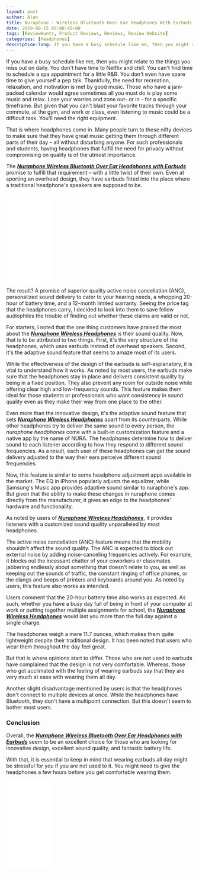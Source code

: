 ```yaml
---
layout: post
author: Alan
title: Nuraphone - Wireless Bluetooth Over Ear Headphones With Earbuds - Review
date: 2019-08-15 05:00:45+00
tags: [ReviewHuntr, Product Reviews, Reviews, Review Website]
categories: [Headphones]
description-long: If you have a busy schedule like me, then you might relate to the things you miss out on daily. You don't have time to Netflix and chill. You can't find time to schedule a spa appointment for a little R&amp;R. You don't even have spare time to give yourself a pep talk. Thankfully, the need for recreation, relaxation, and motivation is met by good music. Those who have a jam-packed calendar would agree sometimes all you must do is play some music and relax. Lose your worries and zone out- or in - for a specific timeframe. But given that you can't blast your favorite tracks through your commute, at the gym, and work or class, even listening to music could be a difficult task. You'll need the right equipment.
---
```


If you have a busy schedule like me, then you might relate to the things you miss out on daily. You don't have time to Netflix and chill. You can't find time to schedule a spa appointment for a little R&R. You don't even have spare time to give yourself a pep talk. Thankfully, the need for recreation, relaxation, and motivation is met by good music. Those who have a jam-packed calendar would agree sometimes all you must do is play some music and relax. Lose your worries and zone out- or in - for a specific timeframe. But given that you can't blast your favorite tracks through your commute, at the gym, and work or class, even listening to music could be a difficult task. You'll need the right equipment.

That is where headphones come in. Many people turn to these nifty devices to make sure that they have great music getting them through different parts of their day – all without disturbing anyone. For such professionals and students, having headphones that fulfill the need for privacy without compromising on quality is of the utmost importance.

The [***Nuraphone Wireless Bluetooth Over Ear Headphones with Earbuds***](https://www.amazon.com/nuraphone-Bluetooth-Headphones-Personalized-Cancellation/dp/B076X4KH11/ref=as_li_ss_tl?keywords=high+end+headphones&qid=1565733161&s=gateway&sr=8-7&linkCode=ll1&tag=mrpowerscript-20&linkId=7aef8cbdeb3b4e885180ce5ce611884a&language=en_US) promise to fulfill that requirement – with a little twist of their own. Even at sporting an overhead design, they have earbuds fitted into the place where a traditional headphone's speakers are supposed to be.

<iframe style="width:120px;height:240px;" marginwidth="0" marginheight="0" scrolling="no" frameborder="0" src="//ws-na.amazon-adsystem.com/widgets/q?ServiceVersion=20070822&OneJS=1&Operation=GetAdHtml&MarketPlace=US&source=ss&ref=as_ss_li_til&ad_type=product_link&tracking_id=mrpowerscript-20&language=en_US&marketplace=amazon&region=US&placement=B076X4KH11&asins=B076X4KH11&linkId=c6d828b550b58eb27003278a87b7afb7&show_border=true&link_opens_in_new_window=true"></iframe>

The result? A promise of superior quality active noise cancellation (ANC), personalized sound delivery to cater to your hearing needs, a whopping 20-hour of battery time, and a 12-month limited warranty. Seeing the price tag that the headphones carry, I decided to look into them to save fellow audiophiles the trouble of finding out whether these claims are valid or not.

For starters, I noted that the one thing customers have praised the most about the [***Nuraphone Wireless Headphones***](https://www.amazon.com/nuraphone-Bluetooth-Headphones-Personalized-Cancellation/dp/B076X4KH11/ref=as_li_ss_tl?keywords=high+end+headphones&qid=1565733161&s=gateway&sr=8-7&linkCode=ll1&tag=mrpowerscript-20&linkId=7aef8cbdeb3b4e885180ce5ce611884a&language=en_US) is their sound quality. Now, that is to be attributed to two things. First, it's the very structure of the headphones, which uses earbuds instead of overhead speakers. Second, it's the adaptive sound feature that seems to amaze most of its users.

While the effectiveness of the design of the earbuds is self-explanatory, it is vital to understand how it works. As noted by most users, the earbuds make sure that the headphones stay in place and delivers consistent quality by being in a fixed position. They also prevent any room for outside noise while offering clear high and low-frequency sounds. This feature makes them ideal for those students or professionals who want consistency in sound quality even as they make their way from one place to the other.

Even more than the innovative design, it's the adaptive sound feature that sets [***Nuraphone Wireless Headphones***](https://www.amazon.com/nuraphone-Bluetooth-Headphones-Personalized-Cancellation/dp/B076X4KH11/ref=as_li_ss_tl?keywords=high+end+headphones&qid=1565733161&s=gateway&sr=8-7&linkCode=ll1&tag=mrpowerscript-20&linkId=7aef8cbdeb3b4e885180ce5ce611884a&language=en_US) apart from its counterparts. While other headphones try to deliver the same sound to every person, the *nuraphone headphones* come with a built-in customization feature and a native app by the name of NURA. The headphones determine how to deliver sound to each listener according to how they respond to different sound frequencies. As a result, each user of these headphones can get the sound delivery adjusted to the way their ears perceive different sound frequencies.

Now, this feature is similar to some headphone adjustment apps available in the market. The EQ in iPhone popularly adjusts the equalizer, while Samsung's Music app provides adaptive sound similar to nuraphone's app. But given that the ability to make these changes in nuraphone comes directly from the manufacturer, it gives an edge to the headphones' hardware and functionality.

As noted by users of [***Nuraphone Wireless Headphones***](https://www.amazon.com/nuraphone-Bluetooth-Headphones-Personalized-Cancellation/dp/B076X4KH11/ref=as_li_ss_tl?keywords=high+end+headphones&qid=1565733161&s=gateway&sr=8-7&linkCode=ll1&tag=mrpowerscript-20&linkId=7aef8cbdeb3b4e885180ce5ce611884a&language=en_US), it provides listeners with a customized sound quality unparalleled by most headphones.

The active noise cancellation (ANC) feature means that the mobility shouldn't affect the sound quality. The ANC is expected to block out external noise by adding noise-canceling frequencies actively. For example, it blocks out the incessant chatter of your coworkers or classmates jabbering endlessly about something that doesn't relate to you, as well as keeping out the sounds of traffic, the constant ringing of office phones, or the clangs and beeps of printers and keyboards around you. As noted by users, this feature also works as intended.

Users comment that the 20-hour battery time also works as expected. As such, whether you have a busy day full of being in front of your computer at work or putting together multiple assignments for school, the [***Nuraphone Wireless Headphones***](https://www.amazon.com/nuraphone-Bluetooth-Headphones-Personalized-Cancellation/dp/B076X4KH11/ref=as_li_ss_tl?keywords=high+end+headphones&qid=1565733161&s=gateway&sr=8-7&linkCode=ll1&tag=mrpowerscript-20&linkId=7aef8cbdeb3b4e885180ce5ce611884a&language=en_US) would last you more than the full day against a single charge.

The headphones weigh a mere 11.7 ounces, which makes them quite lightweight despite their traditional design. It has been noted that users who wear them throughout the day feel great.

But that is where opinions start to differ. Those who are not used to earbuds have complained that the design is not very comfortable. Whereas, those who got acclimated with the feeling of wearing earbuds say that they are very much at ease with wearing them all day.

Another slight disadvantage mentioned by users is that the headphones don't connect to multiple devices at once. While the headphones have Bluetooth, they don't have a multipoint connection. But this doesn't seem to bother most users.

### Conclusion

Overall, the  [***Nuraphone Wireless Bluetooth Over Ear Headphones with Earbuds***](https://www.amazon.com/nuraphone-Bluetooth-Headphones-Personalized-Cancellation/dp/B076X4KH11/ref=as_li_ss_tl?keywords=high+end+headphones&qid=1565733161&s=gateway&sr=8-7&linkCode=ll1&tag=mrpowerscript-20&linkId=7aef8cbdeb3b4e885180ce5ce611884a&language=en_US) seem to be an excellent choice for those who are looking for innovative design, excellent sound quality, and fantastic battery life.

With that, it is essential to keep in mind that wearing earbuds all day might be stressful for you if you are not used to it. You might need to give the headphones a few hours before you get comfortable wearing them.

<iframe style="width:120px;height:240px;" marginwidth="0" marginheight="0" scrolling="no" frameborder="0" src="//ws-na.amazon-adsystem.com/widgets/q?ServiceVersion=20070822&OneJS=1&Operation=GetAdHtml&MarketPlace=US&source=ss&ref=as_ss_li_til&ad_type=product_link&tracking_id=mrpowerscript-20&language=en_US&marketplace=amazon&region=US&placement=B076X4KH11&asins=B076X4KH11&linkId=c6d828b550b58eb27003278a87b7afb7&show_border=true&link_opens_in_new_window=true"></iframe>
